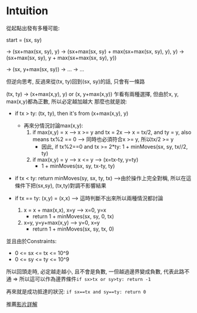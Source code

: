 # Intuition

從起點出發有多種可能:

start = (sx, sy)

-> (sx+max(sx, sy), y) -> (sx+max(sx, sy) + max(sx+max(sx, sy), y), y)
                       -> (sx+max(sx, sy), y + max(sx+max(sx, sy), y))

-> (sx, y+max(sx, sy)) -> ...
                       -> ...


但逆向思考, 反過來從(tx, ty)回到(sx, sy)的話, 只會有一條路


(tx, ty) -> (x+max(x,y), y) or (x, y+max(x,y)) 乍看有兩種選擇, 但由於x, y, max(x,y)都為正數, 所以必定越加越大
那麼也就是說:

- if tx > ty: (tx, ty), then it's from (x+max(x,y), y)
    - 再來分情況討論max(x,y):
        1. if max(x,y) = x --> x >= y and tx = 2x --> x = tx/2, and ty = y, also means tx%2 == 0 --> 同時也必須符合x >= y, 所以tx/2 >= y
            - 因此, if tx%2==0 and tx >= 2*ty: 1 + minMoves(sx, sy, tx//2, ty)
        2. if max(x,y) = y --> x <= y --> (x=tx-ty, y=ty)
            - 1 + minMoves(sx, sy, tx-ty, ty)
        
- if tx < ty: return minMoves(sy, sx, ty, tx)  -->由於操作上完全對稱, 所以在這條件下把(sx,sy), (tx,ty)對調不影響結果

- if tx == ty: (x,y) = (x,x) --> 這時判斷不出來所以兩種情況都討論
    1. x = x + max(x,x), x=y --> x=0, y=x
        - return 1 + minMoves(sx, sy, 0, tx)
    2. x=y, y=y+max(x,y) --> y=0, x=y
        - return 1 + minMoves(sx, sy, tx, 0)


並且由於Constraints:
- 0 <= sx <= tx <= 10^9
- 0 <= sy <= ty <= 10^9

所以回頭走時, 必定越走越小, 且不會是負數, 一但越過邊界變成負數, 代表此路不通 => 所以這可以作為邊界條件`if sx>tx or sy>ty: return -1`

再來就是成功抵達的狀況: `if sx==tx and sy==ty: return 0`

推薦[影片詳解](https://www.youtube.com/watch?v=rdhWlz01oyE&ab_channel=HuifengGuan)